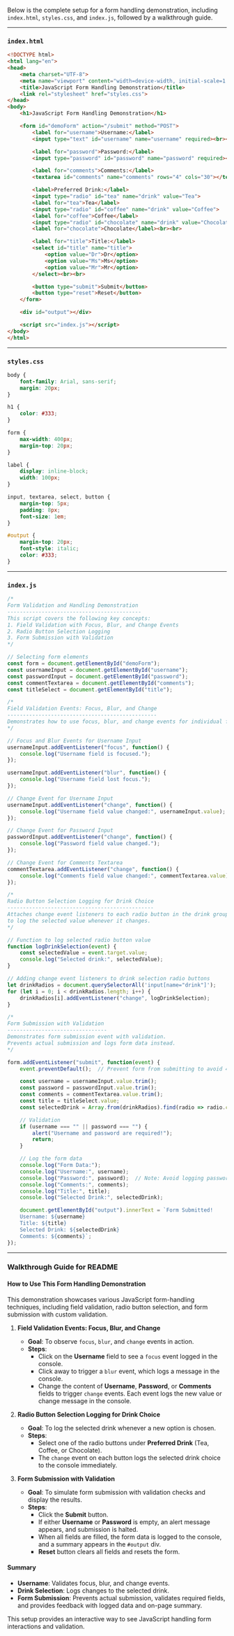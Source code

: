 Below is the complete setup for a form handling demonstration, including `index.html`, `styles.css`, and `index.js`, followed by a walkthrough guide.

---

### `index.html`

```html
<!DOCTYPE html>
<html lang="en">
<head>
    <meta charset="UTF-8">
    <meta name="viewport" content="width=device-width, initial-scale=1.0">
    <title>JavaScript Form Handling Demonstration</title>
    <link rel="stylesheet" href="styles.css">
</head>
<body>
    <h1>JavaScript Form Handling Demonstration</h1>

    <form id="demoForm" action="/submit" method="POST">
        <label for="username">Username:</label>
        <input type="text" id="username" name="username" required><br><br>

        <label for="password">Password:</label>
        <input type="password" id="password" name="password" required><br><br>

        <label for="comments">Comments:</label>
        <textarea id="comments" name="comments" rows="4" cols="30"></textarea><br><br>

        <label>Preferred Drink:</label>
        <input type="radio" id="tea" name="drink" value="Tea">
        <label for="tea">Tea</label>
        <input type="radio" id="coffee" name="drink" value="Coffee">
        <label for="coffee">Coffee</label>
        <input type="radio" id="chocolate" name="drink" value="Chocolate">
        <label for="chocolate">Chocolate</label><br><br>

        <label for="title">Title:</label>
        <select id="title" name="title">
            <option value="Dr">Dr</option>
            <option value="Ms">Ms</option>
            <option value="Mr">Mr</option>
        </select><br><br>

        <button type="submit">Submit</button>
        <button type="reset">Reset</button>
    </form>

    <div id="output"></div>

    <script src="index.js"></script>
</body>
</html>
```

---

### `styles.css`

```css
body {
    font-family: Arial, sans-serif;
    margin: 20px;
}

h1 {
    color: #333;
}

form {
    max-width: 400px;
    margin-top: 20px;
}

label {
    display: inline-block;
    width: 100px;
}

input, textarea, select, button {
    margin-top: 5px;
    padding: 8px;
    font-size: 1em;
}

#output {
    margin-top: 20px;
    font-style: italic;
    color: #333;
}
```

---

### `index.js`

```javascript
/*
Form Validation and Handling Demonstration
-------------------------------------------
This script covers the following key concepts:
1. Field Validation with Focus, Blur, and Change Events
2. Radio Button Selection Logging
3. Form Submission with Validation
*/

// Selecting form elements
const form = document.getElementById("demoForm");
const usernameInput = document.getElementById("username");
const passwordInput = document.getElementById("password");
const commentTextarea = document.getElementById("comments");
const titleSelect = document.getElementById("title");

/*
Field Validation Events: Focus, Blur, and Change
------------------------------------------------
Demonstrates how to use focus, blur, and change events for individual fields.
*/

// Focus and Blur Events for Username Input
usernameInput.addEventListener("focus", function() {
    console.log("Username field is focused.");
});

usernameInput.addEventListener("blur", function() {
    console.log("Username field lost focus.");
});

// Change Event for Username Input
usernameInput.addEventListener("change", function() {
    console.log("Username field value changed:", usernameInput.value);
});

// Change Event for Password Input
passwordInput.addEventListener("change", function() {
    console.log("Password field value changed.");
});

// Change Event for Comments Textarea
commentTextarea.addEventListener("change", function() {
    console.log("Comments field value changed:", commentTextarea.value);
});

/*
Radio Button Selection Logging for Drink Choice
-----------------------------------------------
Attaches change event listeners to each radio button in the drink group
to log the selected value whenever it changes.
*/

// Function to log selected radio button value
function logDrinkSelection(event) {
    const selectedValue = event.target.value;
    console.log("Selected drink:", selectedValue);
}

// Adding change event listeners to drink selection radio buttons
let drinkRadios = document.querySelectorAll('input[name="drink"]');
for (let i = 0; i < drinkRadios.length; i++) {
    drinkRadios[i].addEventListener("change", logDrinkSelection);
}

/*
Form Submission with Validation
--------------------------------
Demonstrates form submission event with validation.
Prevents actual submission and logs form data instead.
*/

form.addEventListener("submit", function(event) {
    event.preventDefault();  // Prevent form from submitting to avoid 405 error

    const username = usernameInput.value.trim();
    const password = passwordInput.value.trim();
    const comments = commentTextarea.value.trim();
    const title = titleSelect.value;
    const selectedDrink = Array.from(drinkRadios).find(radio => radio.checked)?.value || "None";

    // Validation
    if (username === "" || password === "") {
        alert("Username and password are required!");
        return;
    }

    // Log the form data
    console.log("Form Data:");
    console.log("Username:", username);
    console.log("Password:", password);  // Note: Avoid logging passwords in real applications
    console.log("Comments:", comments);
    console.log("Title:", title);
    console.log("Selected Drink:", selectedDrink);

    document.getElementById("output").innerText = `Form Submitted!
    Username: ${username}
    Title: ${title}
    Selected Drink: ${selectedDrink}
    Comments: ${comments}`;
});
```

---

### Walkthrough Guide for README

#### How to Use This Form Handling Demonstration

This demonstration showcases various JavaScript form-handling techniques, including field validation, radio button selection, and form submission with custom validation.

1. **Field Validation Events: Focus, Blur, and Change**

    - **Goal**: To observe `focus`, `blur`, and `change` events in action.
    - **Steps**:
        - Click on the **Username** field to see a `focus` event logged in the console.
        - Click away to trigger a `blur` event, which logs a message in the console.
        - Change the content of **Username**, **Password**, or **Comments** fields to trigger `change` events. Each event logs the new value or change message in the console.

2. **Radio Button Selection Logging for Drink Choice**

    - **Goal**: To log the selected drink whenever a new option is chosen.
    - **Steps**:
        - Select one of the radio buttons under **Preferred Drink** (Tea, Coffee, or Chocolate).
        - The `change` event on each button logs the selected drink choice to the console immediately.

3. **Form Submission with Validation**

    - **Goal**: To simulate form submission with validation checks and display the results.
    - **Steps**:
        - Click the **Submit** button.
        - If either **Username** or **Password** is empty, an alert message appears, and submission is halted.
        - When all fields are filled, the form data is logged to the console, and a summary appears in the `#output` div.
        - **Reset** button clears all fields and resets the form.

#### Summary

- **Username**: Validates focus, blur, and change events.
- **Drink Selection**: Logs changes to the selected drink.
- **Form Submission**: Prevents actual submission, validates required fields, and provides feedback with logged data and on-page summary.

This setup provides an interactive way to see JavaScript handling form interactions and validation.
